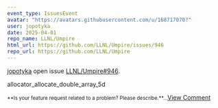 ```yaml
---
event_type: IssuesEvent
avatar: "https://avatars.githubusercontent.com/u/168717070?"
user: jopotyka
date: 2025-04-01
repo_name: LLNL/Umpire
html_url: https://github.com/LLNL/Umpire/issues/946
repo_url: https://github.com/LLNL/Umpire
---
```


<a href='https://github.com/jopotyka' target='_blank'>jopotyka</a> open issue <a href='https://github.com/LLNL/Umpire/issues/946' target='_blank'>LLNL/Umpire#946</a>.

<p>allocator_allocate_double_array_5d</p><small>**Is your feature request related to a problem? Please describe.**...</small><a href='https://github.com/LLNL/Umpire/issues/946' target='_blank'>View Comment</a>